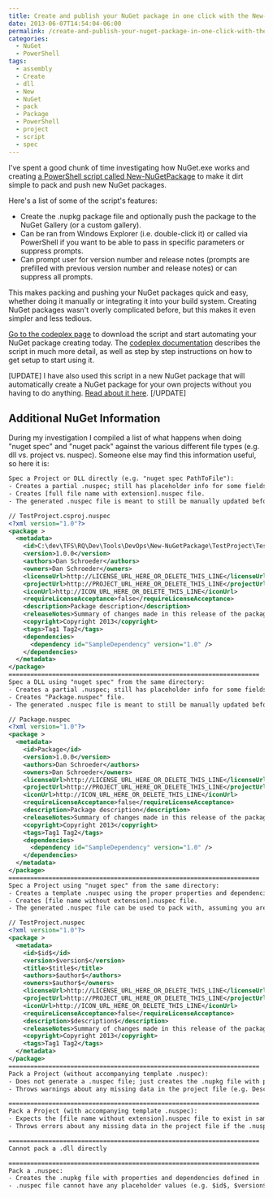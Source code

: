```yaml
---
title: Create and publish your NuGet package in one click with the New-NuGetPackage PowerShell script
date: 2013-06-07T14:54:04-06:00
permalink: /create-and-publish-your-nuget-package-in-one-click-with-the-new-nugetpackage-powershell-script/
categories:
  - NuGet
  - PowerShell
tags:
  - assembly
  - Create
  - dll
  - New
  - NuGet
  - pack
  - Package
  - PowerShell
  - project
  - script
  - spec
---
```


I've spent a good chunk of time investigating how NuGet.exe works and creating [a PowerShell script called New-NuGetPackage](https://newnugetpackage.codeplex.com/) to make it dirt simple to pack and push new NuGet packages.

Here's a list of some of the script's features:

- Create the .nupkg package file and optionally push the package to the NuGet Gallery (or a custom gallery).
- Can be ran from Windows Explorer (i.e. double-click it) or called via PowerShell if you want to be able to pass in specific parameters or suppress prompts.
- Can prompt user for version number and release notes (prompts are prefilled with previous version number and release notes) or can suppress all prompts.

This makes packing and pushing your NuGet packages quick and easy, whether doing it manually or integrating it into your build system. Creating NuGet packages wasn't overly complicated before, but this makes it even simpler and less tedious.

[Go to the codeplex page](https://newnugetpackage.codeplex.com/) to download the script and start automating your NuGet package creating today. The [codeplex documentation](https://newnugetpackage.codeplex.com/documentation) describes the script in much more detail, as well as step by step instructions on how to get setup to start using it.

[UPDATE] I have also used this script in a new NuGet package that will automatically create a NuGet package for your own projects without you having to do anything. [Read about it here](http://dans-blog.azurewebsites.net/automatically-create-your-projects-nuget-package-every-time-it-builds-via-nuget/). [/UPDATE]

## Additional NuGet Information

During my investigation I compiled a list of what happens when doing "nuget spec" and "nuget pack" against the various different file types (e.g. dll vs. project vs. nuspec). Someone else may find this information useful, so here it is:

```xml
Spec a Project or DLL directly (e.g. "nuget spec PathToFile"):
- Creates a partial .nuspec; still has placeholder info for some fields (e.g. Id, Dependencies).
- Creates [full file name with extension].nuspec file.
- The generated .nuspec file is meant to still be manually updated before making a package from it.

// TestProject.csproj.nuspec
<?xml version="1.0"?>
<package >
  <metadata>
    <id>C:\dev\TFS\RQ\Dev\Tools\DevOps\New-NuGetPackage\TestProject\TestProject\TestProject.csproj</id>
    <version>1.0.0</version>
    <authors>Dan Schroeder</authors>
    <owners>Dan Schroeder</owners>
    <licenseUrl>http://LICENSE_URL_HERE_OR_DELETE_THIS_LINE</licenseUrl>
    <projectUrl>http://PROJECT_URL_HERE_OR_DELETE_THIS_LINE</projectUrl>
    <iconUrl>http://ICON_URL_HERE_OR_DELETE_THIS_LINE</iconUrl>
    <requireLicenseAcceptance>false</requireLicenseAcceptance>
    <description>Package description</description>
    <releaseNotes>Summary of changes made in this release of the package.</releaseNotes>
    <copyright>Copyright 2013</copyright>
    <tags>Tag1 Tag2</tags>
    <dependencies>
      <dependency id="SampleDependency" version="1.0" />
    </dependencies>
  </metadata>
</package>
=====================================================================
Spec a DLL using "nuget spec" from the same directory:
- Creates a partial .nuspec; still has placeholder info for some fields (e.g. Id, Dependencies).
- Creates "Package.nuspec" file.
- The generated .nuspec file is meant to still be manually updated before making a package from it.

// Package.nuspec
<?xml version="1.0"?>
<package >
  <metadata>
    <id>Package</id>
    <version>1.0.0</version>
    <authors>Dan Schroeder</authors>
    <owners>Dan Schroeder</owners>
    <licenseUrl>http://LICENSE_URL_HERE_OR_DELETE_THIS_LINE</licenseUrl>
    <projectUrl>http://PROJECT_URL_HERE_OR_DELETE_THIS_LINE</projectUrl>
    <iconUrl>http://ICON_URL_HERE_OR_DELETE_THIS_LINE</iconUrl>
    <requireLicenseAcceptance>false</requireLicenseAcceptance>
    <description>Package description</description>
    <releaseNotes>Summary of changes made in this release of the package.</releaseNotes>
    <copyright>Copyright 2013</copyright>
    <tags>Tag1 Tag2</tags>
    <dependencies>
      <dependency id="SampleDependency" version="1.0" />
    </dependencies>
  </metadata>
</package>
=====================================================================
Spec a Project using "nuget spec" from the same directory:
- Creates a template .nuspec using the proper properties and dependencies pulled from the file.
- Creates [file name without extension].nuspec file.
- The generated .nuspec file can be used to pack with, assuming you are packing the Project and not the .nuspec directly.

// TestProject.nuspec
<?xml version="1.0"?>
<package >
  <metadata>
    <id>$id$</id>
    <version>$version$</version>
    <title>$title$</title>
    <authors>$author$</authors>
    <owners>$author$</owners>
    <licenseUrl>http://LICENSE_URL_HERE_OR_DELETE_THIS_LINE</licenseUrl>
    <projectUrl>http://PROJECT_URL_HERE_OR_DELETE_THIS_LINE</projectUrl>
    <iconUrl>http://ICON_URL_HERE_OR_DELETE_THIS_LINE</iconUrl>
    <requireLicenseAcceptance>false</requireLicenseAcceptance>
    <description>$description$</description>
    <releaseNotes>Summary of changes made in this release of the package.</releaseNotes>
    <copyright>Copyright 2013</copyright>
    <tags>Tag1 Tag2</tags>
  </metadata>
</package>
=====================================================================
Pack a Project (without accompanying template .nuspec):
- Does not generate a .nuspec file; just creates the .nupkg file with proper properties and dependencies pulled from project file.
- Throws warnings about any missing data in the project file (e.g. Description, Author), but still generates the package.

=====================================================================
Pack a Project (with accompanying template .nuspec):
- Expects the [file name without extension].nuspec file to exist in same directory as project file, otherwise it doesn't use a .nuspec file for the packing.
- Throws errors about any missing data in the project file if the .nuspec uses tokens (e.g. $description$, $author$) and these aren't defined in the project, so the package is not generated.

=====================================================================
Cannot pack a .dll directly

=====================================================================
Pack a .nuspec:
- Creates the .nupkg file with properties and dependencies defined in .nuspec file.
- .nuspec file cannot have any placeholder values (e.g. $id$, $version$).
```
